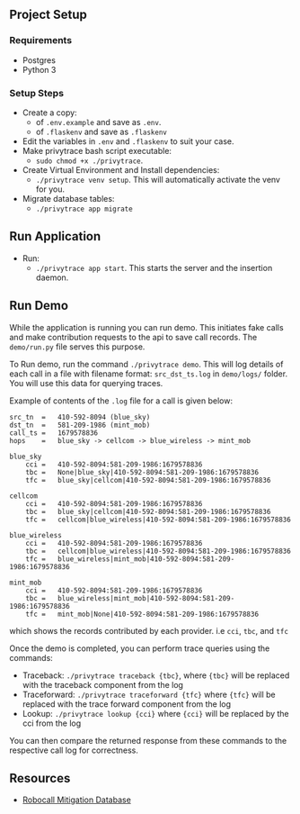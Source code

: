 ## Project Setup
### Requirements
- Postgres
- Python 3

### Setup Steps
- Create a copy:
    - of ```.env.example``` and save as ```.env```.
    - of ```.flaskenv``` and save as ```.flaskenv```
- Edit the variables in ```.env``` and ```.flaskenv``` to suit your case.
- Make privytrace bash script executable: 
    - ```sudo chmod +x ./privytrace```.
- Create Virtual Environment and Install dependencies: 
    - ```./privytrace venv setup```. 
    This will automatically activate the venv for you.
- Migrate database tables: 
    - ```./privytrace app migrate```

## Run Application
- Run: 
    - ```./privytrace app start```. This starts the server and the insertion daemon.

## Run Demo
While the application is running you can run demo. This initiates fake calls and make contribution requests to the api to save call records. The ```demo/run.py``` file serves this purpose. 

To Run demo, run the command ```./privytrace demo```. This will log details of each call in a file with filename format: ```src_dst_ts.log``` in ```demo/logs/``` folder. You will use this data for querying traces.

Example of contents of the ```.log``` file for a call is given below:
```
src_tn	=	410-592-8094 (blue_sky)
dst_tn	=	581-209-1986 (mint_mob)
call_ts	=	1679578836
hops	=	blue_sky -> cellcom -> blue_wireless -> mint_mob

blue_sky
	cci	=	410-592-8094:581-209-1986:1679578836
	tbc	=	None|blue_sky|410-592-8094:581-209-1986:1679578836
	tfc	=	blue_sky|cellcom|410-592-8094:581-209-1986:1679578836

cellcom
	cci	=	410-592-8094:581-209-1986:1679578836
	tbc	=	blue_sky|cellcom|410-592-8094:581-209-1986:1679578836
	tfc	=	cellcom|blue_wireless|410-592-8094:581-209-1986:1679578836

blue_wireless
	cci	=	410-592-8094:581-209-1986:1679578836
	tbc	=	cellcom|blue_wireless|410-592-8094:581-209-1986:1679578836
	tfc	=	blue_wireless|mint_mob|410-592-8094:581-209-1986:1679578836

mint_mob
	cci	=	410-592-8094:581-209-1986:1679578836
	tbc	=	blue_wireless|mint_mob|410-592-8094:581-209-1986:1679578836
	tfc	=	mint_mob|None|410-592-8094:581-209-1986:1679578836
```
which shows the records contributed by each provider. i.e ```cci```, ```tbc```, and ```tfc```

Once the demo is completed, you can perform trace queries using the commands:
- Traceback: ```./privytrace traceback {tbc}```, where ```{tbc}``` will be replaced with the traceback component from the log
- Traceforward: ```./privytrace traceforward {tfc}``` where ```{tfc}``` will be replaced with the trace forward component from the log
- Lookup: ```./privytrace lookup {cci}``` where ```{cci}``` will be replaced by the cci from the log

You can then compare the returned response from these commands to the respective call log for correctness.


## Resources
- [Robocall Mitigation Database](https://fccprod.servicenowservices.com/rmd?id=rmd_welcome)